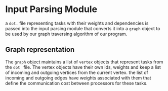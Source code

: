 # Input Parsing Module

a ``dot.`` file representing tasks with their weights and dependencies is passed into the input parsing module that converts it into a ``graph`` object to be used by our graph traversing algorithm of our program.

## Graph representation
The ``graph`` object maintains a list of ``vertex`` objects that represent tasks from the ``dot `` file. The vertex objects have their own ids, weights and keep a list of incoming and outgoing vertices from the current vertex.
the list of incoming and outgoing edges have weights associated with them that define the communication cost between processors for these tasks.

